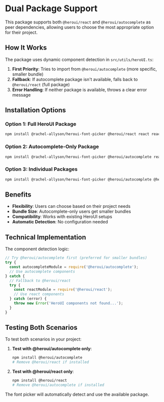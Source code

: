 # Dual Package Support

This package supports both `@heroui/react` and `@heroui/autocomplete` as peer dependencies, allowing users to choose the most appropriate option for their project.

## How It Works

The package uses dynamic component detection in `src/utils/heroUI.ts`:

1. **First Priority**: Tries to import from `@heroui/autocomplete` (more specific, smaller bundle)
2. **Fallback**: If autocomplete package isn't available, falls back to `@heroui/react` (full package)
3. **Error Handling**: If neither package is available, throws a clear error message

## Installation Options

### Option 1: Full HeroUI Package

```bash
npm install @rachel-allyson/heroui-font-picker @heroui/react react react-dom
```

### Option 2: Autocomplete-Only Package

```bash
npm install @rachel-allyson/heroui-font-picker @heroui/autocomplete react react-dom
```

### Option 3: Individual Packages

```bash
npm install @rachel-allyson/heroui-font-picker @heroui/autocomplete @heroui/system react react-dom
```

## Benefits

- **Flexibility**: Users can choose based on their project needs
- **Bundle Size**: Autocomplete-only users get smaller bundles
- **Compatibility**: Works with existing HeroUI setups
- **Automatic Detection**: No configuration needed

## Technical Implementation

The component detection logic:

```typescript
// Try @heroui/autocomplete first (preferred for smaller bundles)
try {
  const autocompleteModule = require('@heroui/autocomplete');
  // Use autocomplete components
} catch {
  // Fallback to @heroui/react
  try {
    const reactModule = require('@heroui/react');
    // Use react components
  } catch (error) {
    throw new Error('HeroUI components not found...');
  }
}
```

## Testing Both Scenarios

To test both scenarios in your project:

1. **Test with @heroui/autocomplete only**:

   ```bash
   npm install @heroui/autocomplete
   # Remove @heroui/react if installed
   ```

2. **Test with @heroui/react only**:

   ```bash
   npm install @heroui/react
   # Remove @heroui/autocomplete if installed
   ```

The font picker will automatically detect and use the available package.
